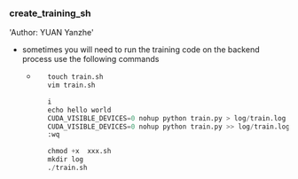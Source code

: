 ### create_training_sh
'Author: YUAN Yanzhe'
- sometimes you will need to run the training code on the backend process use the following commands
  - ```python 
       touch train.sh
       vim train.sh
       
       i
       echo hello world
       CUDA_VISIBLE_DEVICES=0 nohup python train.py > log/train.log 2>&1 & ( > ：一个>表示日志overwrite写入log文件）
       CUDA_VISIBLE_DEVICES=0 nohup python train.py >> log/train.log 2>&1 & （ >> ：连续两个>>表示日志append写入log文件）
       :wq
       
       chmod +x  xxx.sh
       mkdir log
       ./train.sh
    ```

